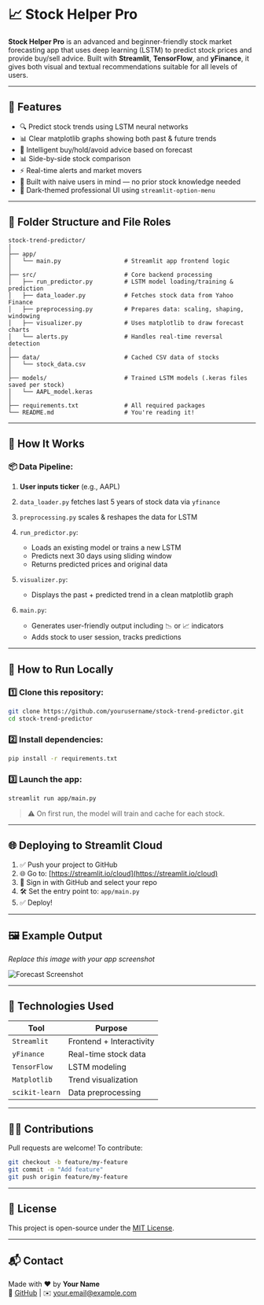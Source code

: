 # 📈 Stock Helper Pro

**Stock Helper Pro** is an advanced and beginner-friendly stock market forecasting app that uses deep learning (LSTM) to predict stock prices and provide buy/sell advice. Built with **Streamlit**, **TensorFlow**, and **yFinance**, it gives both visual and textual recommendations suitable for all levels of users.

---

## 🚀 Features

- 🔍 Predict stock trends using LSTM neural networks
- 📊 Clear matplotlib graphs showing both past & future trends
- 🧠 Intelligent buy/hold/avoid advice based on forecast
- 📊 Side-by-side stock comparison
- ⚡ Real-time alerts and market movers
- 🧒 Built with naive users in mind — no prior stock knowledge needed
- 🌙 Dark-themed professional UI using `streamlit-option-menu`

---

## 📂 Folder Structure and File Roles

```
stock-trend-predictor/
│
├── app/
│   └── main.py                  # Streamlit app frontend logic
│
├── src/                         # Core backend processing
│   ├── run_predictor.py         # LSTM model loading/training & prediction
│   ├── data_loader.py           # Fetches stock data from Yahoo Finance
│   ├── preprocessing.py         # Prepares data: scaling, shaping, windowing
│   ├── visualizer.py            # Uses matplotlib to draw forecast charts
│   └── alerts.py                # Handles real-time reversal detection
│
├── data/                        # Cached CSV data of stocks
│   └── stock_data.csv
│
├── models/                      # Trained LSTM models (.keras files saved per stock)
│   └── AAPL_model.keras
│
├── requirements.txt             # All required packages
└── README.md                    # You're reading it!
```

---

## 🔁 How It Works

### 📦 Data Pipeline:

1. **User inputs ticker** (e.g., AAPL)
2. `data_loader.py` fetches last 5 years of stock data via `yfinance`
3. `preprocessing.py` scales & reshapes the data for LSTM
4. `run_predictor.py`:
   - Loads an existing model or trains a new LSTM
   - Predicts next 30 days using sliding window
   - Returns predicted prices and original data

5. `visualizer.py`:
   - Displays the past + predicted trend in a clean matplotlib graph

6. `main.py`:
   - Generates user-friendly output including 📉 or 📈 indicators
   - Adds stock to user session, tracks predictions

---

## 🧪 How to Run Locally

### 1️⃣ Clone this repository:

```bash
git clone https://github.com/yourusername/stock-trend-predictor.git
cd stock-trend-predictor
```

### 2️⃣ Install dependencies:

```bash
pip install -r requirements.txt
```

### 3️⃣ Launch the app:

```bash
streamlit run app/main.py
```

> ⚠️ On first run, the model will train and cache for each stock.

---

## 🌐 Deploying to Streamlit Cloud

1. ✅ Push your project to GitHub
2. 🌐 Go to: [https://streamlit.io/cloud](https://streamlit.io/cloud)
3. 🔗 Sign in with GitHub and select your repo
4. 🛠 Set the entry point to: `app/main.py`
5. ✅ Deploy!

---

## 🖼 Example Output

_Replace this image with your app screenshot_

![Forecast Screenshot](https://via.placeholder.com/900x400.png?text=Stock+Forecast+Graph)

---

## 🧠 Technologies Used

| Tool             | Purpose                            |
|------------------|------------------------------------|
| `Streamlit`      | Frontend + Interactivity           |
| `yFinance`       | Real-time stock data               |
| `TensorFlow`     | LSTM modeling                      |
| `Matplotlib`     | Trend visualization                |
| `scikit-learn`   | Data preprocessing                 |

---

## 👩‍💻 Contributions

Pull requests are welcome! To contribute:

```bash
git checkout -b feature/my-feature
git commit -m "Add feature"
git push origin feature/my-feature
```

---

## 📜 License

This project is open-source under the [MIT License](LICENSE).

---

## 📬 Contact

Made with ❤️ by **Your Name**  
🔗 [GitHub](https://github.com/yourusername) | ✉️ your.email@example.com